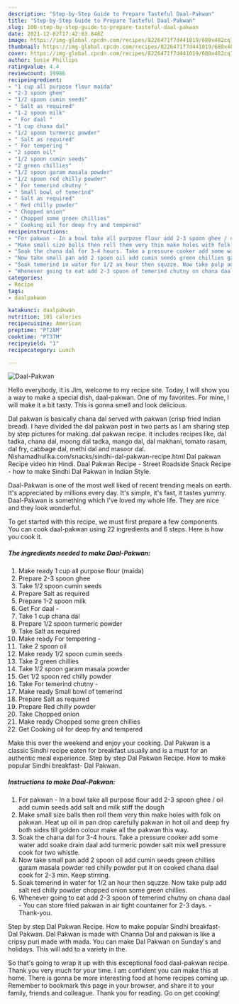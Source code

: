 ```yaml
---
description: "Step-by-Step Guide to Prepare Tasteful Daal-Pakwan"
title: "Step-by-Step Guide to Prepare Tasteful Daal-Pakwan"
slug: 100-step-by-step-guide-to-prepare-tasteful-daal-pakwan
date: 2021-12-02T17:42:03.848Z
image: https://img-global.cpcdn.com/recipes/8226471f7d441019/680x482cq70/daal-pakwan-recipe-main-photo.jpg
thumbnail: https://img-global.cpcdn.com/recipes/8226471f7d441019/680x482cq70/daal-pakwan-recipe-main-photo.jpg
cover: https://img-global.cpcdn.com/recipes/8226471f7d441019/680x482cq70/daal-pakwan-recipe-main-photo.jpg
author: Susie Phillips
ratingvalue: 4.4
reviewcount: 19986
recipeingredient:
- "1 cup all purpose flour maida"
- "2-3 spoon ghee"
- "1/2 spoon cumin seeds"
- " Salt as required"
- "1-2 spoon milk"
- " For daal "
- "1 cup chana dal"
- "1/2 spoon turmeric powder"
- " Salt as required"
- " For tempering "
- "2 spoon oil"
- "1/2 spoon cumin seeds"
- "2 green chillies"
- "1/2 spoon garam masala powder"
- "1/2 spoon red chilly powder"
- " For temerind chutny "
- " Small bowl of temerind"
- " Salt as required"
- " Red chilly powder"
- " Chopped onion"
- " Chopped some green chillies"
- " Cooking oil for deep fry and tempered"
recipeinstructions:
- "For pakwan - In a bowl take all purpose flour add 2-3 spoon ghee / oil add cumin seeds add salt and milk stiff the dough"
- "Make small size balls then roll them very thin make holes with folk on pakwan. Heat up oil in pan drop carefully pakwan in hot oil and deep fry both sides till golden colour make all the pakwan this way."
- "Soak the chana dal for 3-4 hours. Take a pressure cooker add some water add soake drain daal add turmeric powder salt mix well pressure cook for two whistle."
- "Now take small pan add 2 spoon oil add cumin seeds green chillies garam masala powder red chilly powder put it on cooked chana daal cook for 2-3 min. Keep stirring."
- "Soak temerind in water for 1/2 an hour then squzze. Now take pulp add salt red chilly powder chopped onion some green chillies."
- "Whenever going to eat add 2-3 spoon of temerind chutny on chana daal You can store fried pakwan in air tight countainer for 2-3 days.  Thank-you."
categories:
- Recipe
tags:
- daalpakwan

katakunci: daalpakwan 
nutrition: 101 calories
recipecuisine: American
preptime: "PT28M"
cooktime: "PT37M"
recipeyield: "1"
recipecategory: Lunch

---
```



![Daal-Pakwan](https://img-global.cpcdn.com/recipes/8226471f7d441019/680x482cq70/daal-pakwan-recipe-main-photo.jpg)

Hello everybody, it is Jim, welcome to my recipe site. Today, I will show you a way to make a special dish, daal-pakwan. One of my favorites. For mine, I will make it a bit tasty. This is gonna smell and look delicious.

Dal pakwan is basically chana dal served with pakwan (crisp fried Indian bread). I have divided the dal pakwan post in two parts as I am sharing step by step pictures for making..dal pakwan recipe. it includes recipes like, dal tadka, chana dal, moong dal tadka, mango dal, dal makhani, tomato rasam, dal fry, cabbage dal, methi dal and masoor dal. Nishamadhulika.com/snacks/sindhi-dal-pakwan-recipe.html Dal pakwan Recipe video hin Hindi. Daal Pakwan Recipe - Street Roadside Snack Recipe - how to make Sindhi Dal Pakwan in Indian Style.

Daal-Pakwan is one of the most well liked of recent trending meals on earth. It's appreciated by millions every day. It's simple, it's fast, it tastes yummy. Daal-Pakwan is something which I've loved my whole life. They are nice and they look wonderful.


To get started with this recipe, we must first prepare a few components. You can cook daal-pakwan using 22 ingredients and 6 steps. Here is how you cook it.

<!--inarticleads1-->

##### The ingredients needed to make Daal-Pakwan:

1. Make ready 1 cup all purpose flour (maida)
1. Prepare 2-3 spoon ghee
1. Take 1/2 spoon cumin seeds
1. Prepare  Salt as required
1. Prepare 1-2 spoon milk
1. Get  For daal -
1. Take 1 cup chana dal
1. Prepare 1/2 spoon turmeric powder
1. Take  Salt as required
1. Make ready  For tempering -
1. Take 2 spoon oil
1. Make ready 1/2 spoon cumin seeds
1. Take 2 green chillies
1. Take 1/2 spoon garam masala powder
1. Get 1/2 spoon red chilly powder
1. Take  For temerind chutny -
1. Make ready  Small bowl of temerind
1. Prepare  Salt as required
1. Prepare  Red chilly powder
1. Take  Chopped onion
1. Make ready  Chopped some green chillies
1. Get  Cooking oil for deep fry and tempered


Make this over the weekend and enjoy your cooking. Dal Pakwan is a classic Sindhi recipe eaten for breakfast usually and is a must for an authentic meal experience. Step by step Dal Pakwan Recipe. How to make popular Sindhi breakfast- Dal Pakwan. 

<!--inarticleads2-->

##### Instructions to make Daal-Pakwan:

1. For pakwan - In a bowl take all purpose flour add 2-3 spoon ghee / oil add cumin seeds add salt and milk stiff the dough
1. Make small size balls then roll them very thin make holes with folk on pakwan. Heat up oil in pan drop carefully pakwan in hot oil and deep fry both sides till golden colour make all the pakwan this way.
1. Soak the chana dal for 3-4 hours. Take a pressure cooker add some water add soake drain daal add turmeric powder salt mix well pressure cook for two whistle.
1. Now take small pan add 2 spoon oil add cumin seeds green chillies garam masala powder red chilly powder put it on cooked chana daal cook for 2-3 min. Keep stirring.
1. Soak temerind in water for 1/2 an hour then squzze. Now take pulp add salt red chilly powder chopped onion some green chillies.
1. Whenever going to eat add 2-3 spoon of temerind chutny on chana daal - You can store fried pakwan in air tight countainer for 2-3 days.  - Thank-you.


Step by step Dal Pakwan Recipe. How to make popular Sindhi breakfast- Dal Pakwan. Dal Pakwan is made with Channa Dal and pakwan is like a cripsy puri made with mada. You can make Dal Pakwan on Sunday&#39;s and holidays. This will add to a variety in the. 

So that's going to wrap it up with this exceptional food daal-pakwan recipe. Thank you very much for your time. I am confident you can make this at home. There is gonna be more interesting food at home recipes coming up. Remember to bookmark this page in your browser, and share it to your family, friends and colleague. Thank you for reading. Go on get cooking!
